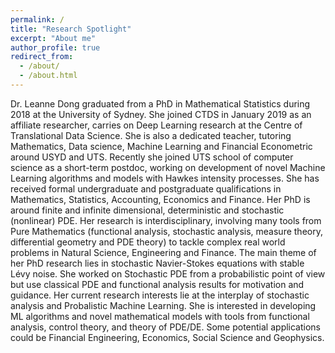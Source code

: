 ```yaml
---
permalink: /
title: "Research Spotlight"
excerpt: "About me"
author_profile: true
redirect_from: 
  - /about/
  - /about.html
---
```


Dr. Leanne Dong graduated from a PhD in Mathematical Statistics during 2018 at the University of Sydney. She joined CTDS in January 2019 as an affiliate researcher, carries on Deep Learning research at the Centre of Translational Data Science. She is also a dedicated teacher, tutoring Mathematics, Data science, Machine Learning and Financial Econometric around USYD and UTS. Recently she joined UTS school of computer science as a short-term postdoc, working on development of novel Machine Learning algorithms and models with Hawkes intensity processes. She has received formal undergraduate and postgraduate qualifications in Mathematics, Statistics, Accounting, Economics and Finance. Her PhD is around finite and infinite dimensional, deterministic and stochastic (nonlinear) PDE. Her research is interdisciplinary, involving many tools from Pure Mathematics (functional analysis, stochastic analysis, measure theory, differential geometry and PDE theory) to tackle complex real world problems in Natural Science, Engineering and Finance. The main theme of her PhD research lies in stochastic Navier-Stokes equations with stable Lévy noise. She worked on Stochastic PDE from a probabilistic point of view but use classical PDE and functional analysis results for motivation and guidance. Her current research interests lie at the interplay of stochastic analysis and Probalistic Machine Learning. She is interested in developing ML algorithms and novel mathematical models with tools from functional analysis, control theory, and theory of PDE/DE.
Some potential applications could be Financial Engineering, Economics, Social Science and Geophysics.

